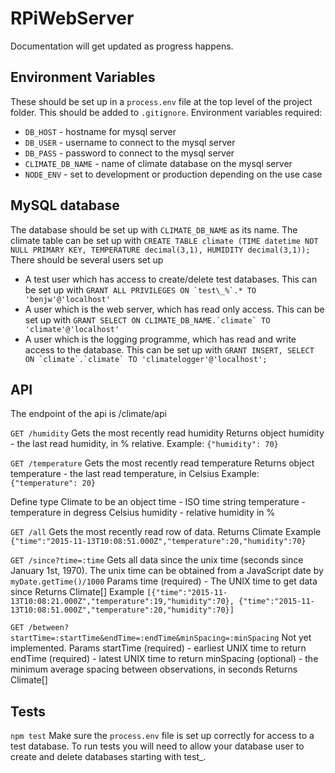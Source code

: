 ﻿# RPiWebServer
Documentation will get updated as progress happens.

## Environment Variables
These should be set up in a `process.env` file at the top level of the project folder. This should be added to `.gitignore`.
Environment variables required:
* `DB_HOST` - hostname for mysql server
* `DB_USER` - username to connect to the mysql server
* `DB_PASS` - password to connect to the mysql server
* `CLIMATE_DB_NAME` - name of climate database on the mysql server
* `NODE_ENV` - set to development or production depending on the use case

## MySQL database
The database should be set up with `CLIMATE_DB_NAME` as its name. The climate table can be set up with
`CREATE TABLE climate (TIME datetime NOT NULL PRIMARY KEY, TEMPERATURE decimal(3,1), HUMIDITY decimal(3,1));`
There should be several users set up
* A test user which has access to create/delete test databases. This can be set up with ``GRANT ALL PRIVILEGES ON `test\_%`.* TO 'benjw'@'localhost'``
* A user which is the web server, which has read only access. This can be set up with ``GRANT SELECT ON CLIMATE_DB_NAME.`climate` TO 'climate'@'localhost'``
* A user which is the logging programme, which has read and write access to the database. This can be set up with ``GRANT INSERT, SELECT ON `climate`.`climate` TO 'climatelogger'@'localhost';``

## API
The endpoint of the api is /climate/api

`GET /humidity`
Gets the most recently read humidity
Returns object
humidity - the last read humidity, in % relative.
Example: `{"humidity": 70}`

`GET /temperature`
Gets the most recently read temperature
Returns object
temperature - the last read temperature, in Celsius
Example: `{"temperature": 20}`

Define type Climate to be an object
time - ISO time string
temperature - temperature in degress Celsius
humidity - relative humidity in %

`GET /all`
Gets the most recently read row of data.
Returns Climate
Example `{"time":"2015-11-13T10:08:51.000Z","temperature":20,"humidity":70}`

`GET /since?time=:time`
Gets all data since the unix time (seconds since January 1st, 1970).
The unix time can be obtained from a JavaScript date by `myDate.getTime()/1000`
Params
time (required) - The UNIX time to get data since
Returns Climate[]
Example `[{"time":"2015-11-13T10:08:21.000Z","temperature":19,"humidity":70}, {"time":"2015-11-13T10:08:51.000Z","temperature":20,"humidity":70}]`

`GET /between?startTime=:startTime&endTime=:endTime&minSpacing=:minSpacing`
Not yet implemented.
Params
startTime (required) - earliest UNIX time to return
endTime (required) - latest UNIX time to return
minSpacing (optional) - the minimum average spacing between observations, in seconds
Returns Climate[]

## Tests
`npm test`
Make sure the `process.env` file is set up correctly for access to a test database.
To run tests you will need to allow your database user to create and delete databases starting with test_.
